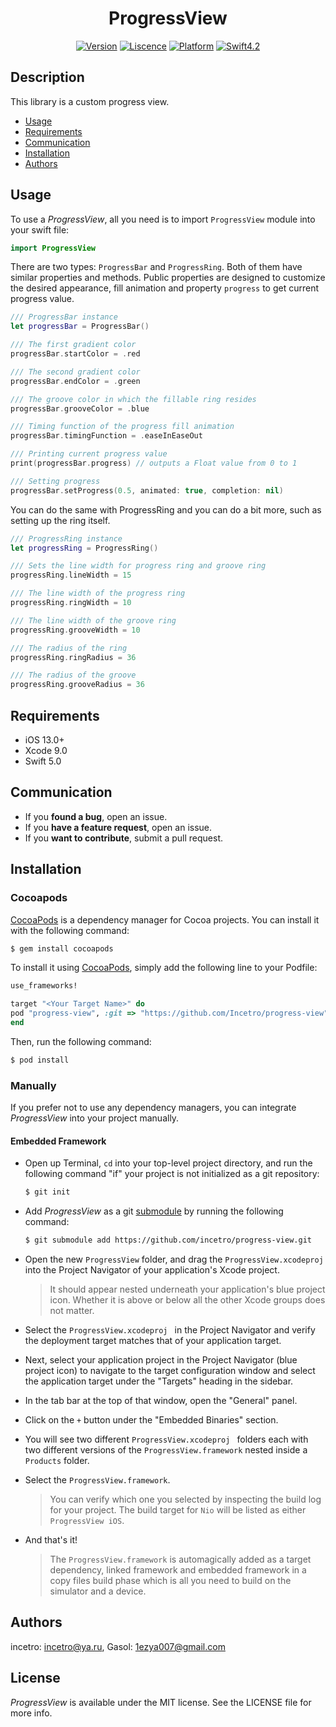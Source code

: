 <H1 align="center">ProgressView</H1>

<p align="center">
<a href="https://cocoapods.org/pods/progress-view"><img alt="Version" src="https://img.shields.io/cocoapods/v/progress-view.svg?style=flat"></a> 
<a href="https://github.com/Incetro/progress-view/blob/master/LICENSE"><img alt="Liscence" src="https://img.shields.io/cocoapods/l/progress-view.svg?style=flat"></a> 
<a href="https://developer.apple.com/"><img alt="Platform" src="https://img.shields.io/badge/platform-iOS-green.svg"/></a> 
<a href="https://developer.apple.com/swift"><img alt="Swift4.2" src="https://img.shields.io/badge/language-Swift5.0-orange.svg"/></a>
</p>

## Description

This library is a custom progress view.
 
- [Usage](#Usage)
- [Requirements](#requirements)
- [Communication](#communication)
- [Installation](#installation)
- [Authors](#license)

## Usage <a name="Usage"></a>

To use a *ProgressView*, all you need is to import `ProgressView` module into your swift file:

```swift
import ProgressView
```

There are two types: `ProgressBar` and `ProgressRing`. Both of them have similar properties and methods. Public properties are designed to customize the desired appearance, fill animation and property `progress` to get current progress value.

```swift
/// ProgressBar instance
let progressBar = ProgressBar()

/// The first gradient color
progressBar.startColor = .red

/// The second gradient color
progressBar.endColor = .green

/// The groove color in which the fillable ring resides
progressBar.grooveColor = .blue

/// Timing function of the progress fill animation
progressBar.timingFunction = .easeInEaseOut

/// Printing current progress value
print(progressBar.progress) // outputs a Float value from 0 to 1

/// Setting progress
progressBar.setProgress(0.5, animated: true, completion: nil)
```

You can do the same with ProgressRing and you can do a bit more, such as setting up the ring itself.

```swift
/// ProgressRing instance
let progressRing = ProgressRing()

/// Sets the line width for progress ring and groove ring
progressRing.lineWidth = 15

/// The line width of the progress ring
progressRing.ringWidth = 10

/// The line width of the groove ring
progressRing.grooveWidth = 10

/// The radius of the ring
progressRing.ringRadius = 36

/// The radius of the groove
progressRing.grooveRadius = 36
```


## Requirements
- iOS 13.0+
- Xcode 9.0
- Swift 5.0

## Communication

- If you **found a bug**, open an issue.
- If you **have a feature request**, open an issue.
- If you **want to contribute**, submit a pull request.


## Installation <a name="installation"></a>

### Cocoapods

[CocoaPods](http://cocoapods.org) is a dependency manager for Cocoa projects. You can install it with the following command:

```bash
$ gem install cocoapods
```

To install it using [CocoaPods](https://cocoapods.org), simply add the following line to your Podfile:

```ruby
use_frameworks!

target "<Your Target Name>" do
pod "progress-view", :git => "https://github.com/Incetro/progress-view", :tag => "[1.0.0]"
end
```
Then, run the following command:

```bash
$ pod install
```
### Manually

If you prefer not to use any dependency managers, you can integrate *ProgressView* into your project manually.

#### Embedded Framework

- Open up Terminal, `cd` into your top-level project directory, and run the following command "if" your project is not initialized as a git repository:

  ```bash
  $ git init
  ```

- Add *ProgressView* as a git [submodule](http://git-scm.com/docs/git-submodule) by running the following command:

  ```bash
  $ git submodule add https://github.com/incetro/progress-view.git
  ```

- Open the new `ProgressView` folder, and drag the `ProgressView.xcodeproj` into the Project Navigator of your application's Xcode project.

    > It should appear nested underneath your application's blue project icon. Whether it is above or below all the other Xcode groups does not matter.

- Select the `ProgressView.xcodeproj ` in the Project Navigator and verify the deployment target matches that of your application target.
- Next, select your application project in the Project Navigator (blue project icon) to navigate to the target configuration window and select the application target under the "Targets" heading in the sidebar.
- In the tab bar at the top of that window, open the "General" panel.
- Click on the `+` button under the "Embedded Binaries" section.
- You will see two different `ProgressView.xcodeproj ` folders each with two different versions of the `ProgressView.framework` nested inside a `Products` folder.

- Select the `ProgressView.framework`.

    > You can verify which one you selected by inspecting the build log for your project. The build target for `Nio` will be listed as either `ProgressView iOS`.

- And that's it!

  > The `ProgressView.framework` is automagically added as a target dependency, linked framework and embedded framework in a copy files build phase which is all you need to build on the simulator and a device.
  


## Authors <a name="authors"></a>

incetro: incetro@ya.ru, Gasol: 1ezya007@gmail.com


## License <a name="license"></a>

*ProgressView* is available under the MIT license. See the LICENSE file for more info.
